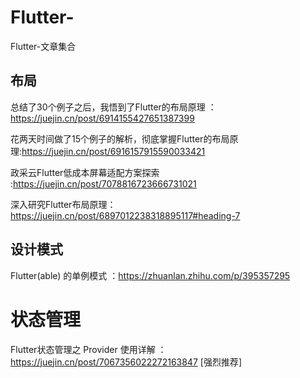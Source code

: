 # Flutter-
Flutter-文章集合



## 布局

总结了30个例子之后，我悟到了Flutter的布局原理 ：https://juejin.cn/post/6914155427651387399

花两天时间做了15个例子的解析，彻底掌握Flutter的布局原理:https://juejin.cn/post/6916157915590033421

政采云Flutter低成本屏幕适配方案探索 :https://juejin.cn/post/7078816723666731021

深入研究Flutter布局原理：https://juejin.cn/post/6897012238318895117#heading-7


## 设计模式

Flutter(able) 的单例模式 ：https://zhuanlan.zhihu.com/p/395357295


# 状态管理

Flutter状态管理之 Provider 使用详解 ：https://juejin.cn/post/7067356022272163847 [强烈推荐]
